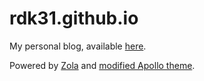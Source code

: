 # rdk31.github.io

My personal blog, available [here](https://rdk31.com).

Powered by [Zola](https://www.getzola.org) and [modified Apollo theme](https://github.com/rdk31/apollo).
